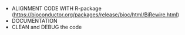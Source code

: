* ALIGNMENT CODE WITH R-package (https://bioconductor.org/packages/release/bioc/html/BiRewire.html)
* DOCUMENTATION
* CLEAN and DEBUG the code

